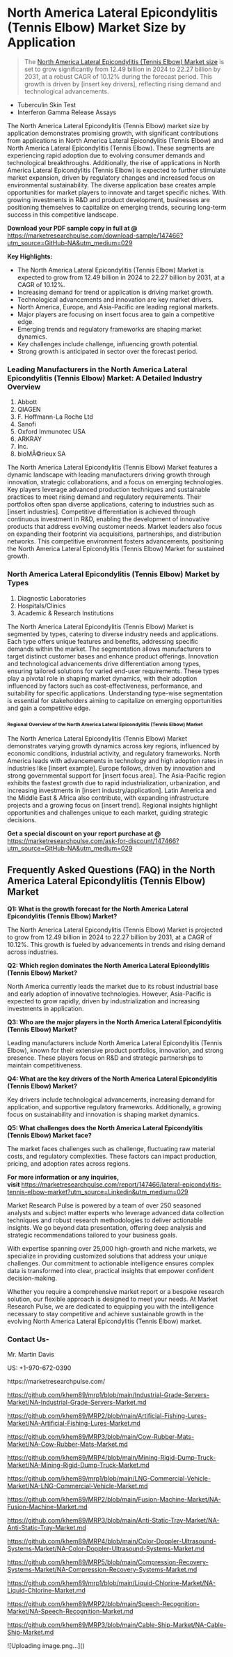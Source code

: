 <h1>North America Lateral Epicondylitis (Tennis Elbow) Market&nbsp;Size by Application</h1><blockquote><p>The <a href="https://marketresearchpulse.com/download-sample/147466?utm_source=GitHub-NA&amp;utm_medium=029">North America Lateral Epicondylitis (Tennis Elbow) Market size</a> is set to grow significantly from 12.49 billion in 2024 to 22.27 billion by 2031, at a robust CAGR of 10.12% during the forecast period. This growth is driven by [insert key drivers], reflecting rising demand and technological advancements.</p></blockquote><ul><li>Tuberculin Skin Test<li> Interferon Gamma Release Assays</li></ul><p>The North America Lateral Epicondylitis (Tennis Elbow) market size by application demonstrates promising growth, with significant contributions from applications in North America Lateral Epicondylitis (Tennis Elbow) and North America Lateral Epicondylitis (Tennis Elbow). These segments are experiencing rapid adoption due to evolving consumer demands and technological breakthroughs. Additionally, the rise of applications in North America Lateral Epicondylitis (Tennis Elbow) is expected to further stimulate market expansion, driven by regulatory changes and increased focus on environmental sustainability. The diverse application base creates ample opportunities for market players to innovate and target specific niches. With growing investments in R&D and product development, businesses are positioning themselves to capitalize on emerging trends, securing long-term success in this competitive landscape.</p><p><strong>Download your PDF sample copy in full at @ </strong><a href="https://marketresearchpulse.com/download-sample/147466?utm_source=GitHub-NA&amp;utm_medium=029">https://marketresearchpulse.com/download-sample/147466?utm_source=GitHub-NA&amp;utm_medium=029</a></p><p><strong>Key Highlights: </strong></p><ul><li>The North America Lateral Epicondylitis (Tennis Elbow) Market is expected to grow from 12.49 billion in 2024 to 22.27 billion by 2031, at a CAGR of 10.12%.</li><li>Increasing demand for trend or application is driving market growth.</li><li>Technological advancements and innovation are key market drivers.</li><li>North America, Europe, and Asia-Pacific are leading regional markets.</li><li>Major players are focusing on insert focus area to gain a competitive edge.</li><li>Emerging trends and regulatory frameworks are shaping market dynamics.</li><li>Key challenges include challenge, influencing growth potential.</li><li>Strong growth is anticipated in sector over the forecast period.</li></ul><h3>Leading Manufacturers in the North America Lateral Epicondylitis (Tennis Elbow) Market: A Detailed Industry Overview</h3><ol><li>Abbott</li><li>QIAGEN</li><li>F. Hoffmann-La Roche Ltd</li><li>Sanofi</li><li>Oxford Immunotec USA</li><li>ARKRAY</li><li>Inc.</li><li>bioMÃ©rieux SA</li></ol><div class="flex max-w-full flex-col flex-grow"><div class="min-h-8 text-message flex w-full flex-col items-end gap-2 whitespace-normal break-words [.text-message+&amp;]:mt-5" dir="auto" data-message-author-role="assistant" data-message-id="fd8432e4-4910-450d-b182-61b7bfb0a01f" data-message-model-slug="gpt-4o"><div class="flex w-full flex-col gap-1 empty:hidden first:pt-[3px]"><div class="markdown prose w-full break-words dark:prose-invert light"><p>The North America Lateral Epicondylitis (Tennis Elbow) Market features a dynamic landscape with leading manufacturers driving growth through innovation, strategic collaborations, and a focus on emerging technologies. Key players leverage advanced production techniques and sustainable practices to meet rising demand and regulatory requirements. Their portfolios often span diverse applications, catering to industries such as [insert industries]. Competitive differentiation is achieved through continuous investment in R&amp;D, enabling the development of innovative products that address evolving customer needs. Market leaders also focus on expanding their footprint via acquisitions, partnerships, and distribution networks. This competitive environment fosters advancements, positioning the North America Lateral Epicondylitis (Tennis Elbow) Market for sustained growth.</p></div></div></div></div><h3>North America Lateral Epicondylitis (Tennis Elbow) Market by Types</h3><ol><li>Diagnostic Laboratories<li> Hospitals/Clinics<li> Academic & Research Institutions</li></ol><div class="flex max-w-full flex-col flex-grow"><div class="min-h-8 text-message flex w-full flex-col items-end gap-2 whitespace-normal break-words [.text-message+&amp;]:mt-5" dir="auto" data-message-author-role="assistant" data-message-id="084470be-0bb7-4664-bddf-5156b4f41249" data-message-model-slug="gpt-4o-mini"><div class="flex w-full flex-col gap-1 empty:hidden first:pt-[3px]"><div class="markdown prose w-full break-words dark:prose-invert light"><p>The North America Lateral Epicondylitis (Tennis Elbow) Market is segmented by types, catering to diverse industry needs and applications. Each type offers unique features and benefits, addressing specific demands within the market. The segmentation allows manufacturers to target distinct customer bases and enhance product offerings. Innovation and technological advancements drive differentiation among types, ensuring tailored solutions for varied end-user requirements. These types play a pivotal role in shaping market dynamics, with their adoption influenced by factors such as cost-effectiveness, performance, and suitability for specific applications. Understanding type-wise segmentation is essential for stakeholders aiming to capitalize on emerging opportunities and gain a competitive edge.</p></div></div></div></div><h3><span style="font-size: 11px;">Regional Overview of the North America Lateral Epicondylitis (Tennis Elbow) Market</span></h3><div class="flex max-w-full flex-col flex-grow"><div class="min-h-8 text-message flex w-full flex-col items-end gap-2 whitespace-normal break-words [.text-message+&amp;]:mt-5" dir="auto" data-message-author-role="assistant" data-message-id="e9038762-ce64-4e30-91c9-9bd413514231" data-message-model-slug="gpt-4o-mini"><div class="flex w-full flex-col gap-1 empty:hidden first:pt-[3px]"><div class="markdown prose w-full break-words dark:prose-invert light"><p>The North America Lateral Epicondylitis (Tennis Elbow) Market demonstrates varying growth dynamics across key regions, influenced by economic conditions, industrial activity, and regulatory frameworks. North America leads with advancements in technology and high adoption rates in industries like [insert example]. Europe follows, driven by innovation and strong governmental support for [insert focus area]. The Asia-Pacific region exhibits the fastest growth due to rapid industrialization, urbanization, and increasing investments in [insert industry/application]. Latin America and the Middle East &amp; Africa also contribute, with expanding infrastructure projects and a growing focus on [insert trend]. Regional insights highlight opportunities and challenges unique to each market, guiding strategic decisions.</p></div></div></div></div><p><strong>Get a special discount on your report purchase at @ </strong><a href="https://marketresearchpulse.com/ask-for-discount/147466?utm_source=GitHub-NA&amp;utm_medium=029">https://marketresearchpulse.com/ask-for-discount/147466?utm_source=GitHub-NA&amp;utm_medium=029</a></p><h2>Frequently Asked Questions (FAQ) in the North America Lateral Epicondylitis (Tennis Elbow) Market</h2><p><strong>Q1: What is the growth forecast for the North America Lateral Epicondylitis (Tennis Elbow) Market?</strong></p><p>The North America Lateral Epicondylitis (Tennis Elbow) Market is projected to grow from 12.49 billion in 2024 to 22.27 billion by 2031, at a CAGR of 10.12%. This growth is fueled by advancements in trends and rising demand across industries.</p><p><strong>Q2: Which region dominates the North America Lateral Epicondylitis (Tennis Elbow) Market?</strong></p><p>North America currently leads the market due to its robust industrial base and early adoption of innovative technologies. However, Asia-Pacific is expected to grow rapidly, driven by industrialization and increasing investments in application.</p><p><strong>Q3: Who are the major players in the North America Lateral Epicondylitis (Tennis Elbow) Market?</strong></p><p>Leading manufacturers include North America Lateral Epicondylitis (Tennis Elbow), known for their extensive product portfolios, innovation, and strong presence. These players focus on R&amp;D and strategic partnerships to maintain competitiveness.</p><p><strong>Q4: What are the key drivers of the North America Lateral Epicondylitis (Tennis Elbow) Market?</strong></p><p>Key drivers include technological advancements, increasing demand for application, and supportive regulatory frameworks. Additionally, a growing focus on sustainability and innovation is shaping market dynamics.</p><p><strong>Q5: What challenges does the North America Lateral Epicondylitis (Tennis Elbow) Market face?</strong></p><p>The market faces challenges such as challenge, fluctuating raw material costs, and regulatory complexities. These factors can impact production, pricing, and adoption rates across regions.</p><p><strong>For more information or any inquiries, visit&nbsp;</strong><a href="https://marketresearchpulse.com/report/147466/lateral-epicondylitis-tennis-elbow-market?utm_source=Linkedin&utm_medium=029">https://marketresearchpulse.com/report/147466/lateral-epicondylitis-tennis-elbow-market?utm_source=Linkedin&utm_medium=029</a></p><p>Market Research Pulse is powered by a team of over 250 seasoned analysts and subject matter experts who leverage advanced data collection techniques and robust research methodologies to deliver actionable insights. We go beyond data presentation, offering deep analysis and strategic recommendations tailored to your business goals.</p><p>With expertise spanning over 25,000 high-growth and niche markets, we specialize in providing customized solutions that address your unique challenges. Our commitment to actionable intelligence ensures complex data is transformed into clear, practical insights that empower confident decision-making.</p><p>Whether you require a comprehensive market report or a bespoke research solution, our flexible approach is designed to meet your needs. At Market Research Pulse, we are dedicated to equipping you with the intelligence necessary to stay competitive and achieve sustainable growth in the evolving North America Lateral Epicondylitis (Tennis Elbow) market.</p><h3><strong>Contact Us-</strong></h3><p>Mr. Martin Davis</p><p>US: +1-970-672-0390</p><p>https://marketresearchpulse.com/</p><p><a href="https://github.com/khem89/mrp1/blob/main/Industrial-Grade-Servers-Market/NA-Industrial-Grade-Servers-Market.md">https://github.com/khem89/mrp1/blob/main/Industrial-Grade-Servers-Market/NA-Industrial-Grade-Servers-Market.md</a></p><p><a href="https://github.com/khem89/MRP2/blob/main/Artificial-Fishing-Lures-Market/NA-Artificial-Fishing-Lures-Market.md">https://github.com/khem89/MRP2/blob/main/Artificial-Fishing-Lures-Market/NA-Artificial-Fishing-Lures-Market.md</a></p><p><a href="https://github.com/khem89/MRP3/blob/main/Cow-Rubber-Mats-Market/NA-Cow-Rubber-Mats-Market.md">https://github.com/khem89/MRP3/blob/main/Cow-Rubber-Mats-Market/NA-Cow-Rubber-Mats-Market.md</a></p><p><a href="https://github.com/khem89/MRP4/blob/main/Mining-Rigid-Dump-Truck-Market/NA-Mining-Rigid-Dump-Truck-Market.md">https://github.com/khem89/MRP4/blob/main/Mining-Rigid-Dump-Truck-Market/NA-Mining-Rigid-Dump-Truck-Market.md</a></p><p><a href="https://github.com/khem89/mrp1/blob/main/LNG-Commercial-Vehicle-Market/NA-LNG-Commercial-Vehicle-Market.md">https://github.com/khem89/mrp1/blob/main/LNG-Commercial-Vehicle-Market/NA-LNG-Commercial-Vehicle-Market.md</a></p><p><a href="https://github.com/khem89/MRP2/blob/main/Fusion-Machine-Market/NA-Fusion-Machine-Market.md">https://github.com/khem89/MRP2/blob/main/Fusion-Machine-Market/NA-Fusion-Machine-Market.md</a></p><p><a href="https://github.com/khem89/MRP3/blob/main/Anti-Static-Tray-Market/NA-Anti-Static-Tray-Market.md">https://github.com/khem89/MRP3/blob/main/Anti-Static-Tray-Market/NA-Anti-Static-Tray-Market.md</a></p><p><a href="https://github.com/khem89/MRP4/blob/main/Color-Doppler-Ultrasound-Systems-Market/NA-Color-Doppler-Ultrasound-Systems-Market.md">https://github.com/khem89/MRP4/blob/main/Color-Doppler-Ultrasound-Systems-Market/NA-Color-Doppler-Ultrasound-Systems-Market.md</a></p><p><a href="https://github.com/khem89/MRP5/blob/main/Compression-Recovery-Systems-Market/NA-Compression-Recovery-Systems-Market.md">https://github.com/khem89/MRP5/blob/main/Compression-Recovery-Systems-Market/NA-Compression-Recovery-Systems-Market.md</a></p><p><a href="https://github.com/khem89/mrp1/blob/main/Liquid-Chlorine-Market/NA-Liquid-Chlorine-Market.md">https://github.com/khem89/mrp1/blob/main/Liquid-Chlorine-Market/NA-Liquid-Chlorine-Market.md</a></p><p><a href="https://github.com/khem89/MRP2/blob/main/Speech-Recognition-Market/NA-Speech-Recognition-Market.md">https://github.com/khem89/MRP2/blob/main/Speech-Recognition-Market/NA-Speech-Recognition-Market.md</a></p><p><a href="https://github.com/khem89/MRP3/blob/main/Cable-Ship-Market/NA-Cable-Ship-Market.md">https://github.com/khem89/MRP3/blob/main/Cable-Ship-Market/NA-Cable-Ship-Market.md</a></p>
![Uploading image.png…]()
